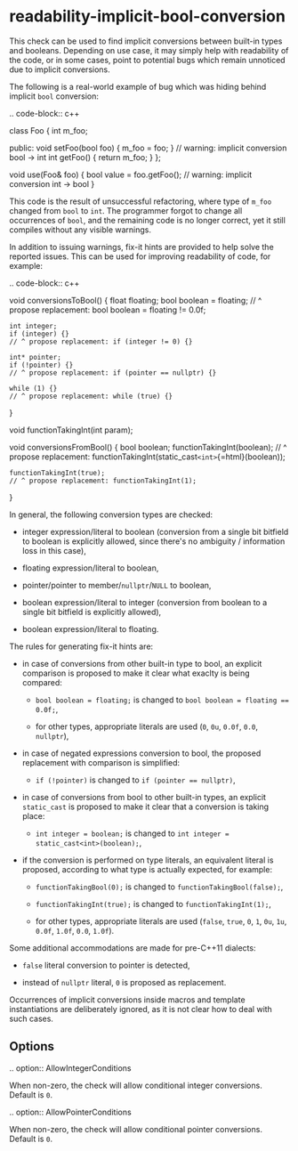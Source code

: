 readability-implicit-bool-conversion
====================================

This check can be used to find implicit conversions between built-in
types and booleans. Depending on use case, it may simply help with
readability of the code, or in some cases, point to potential bugs which
remain unnoticed due to implicit conversions.

The following is a real-world example of bug which was hiding behind
implicit `bool` conversion:

.. code-block:: c++

class Foo { int m\_foo;

public: void setFoo(bool foo) { m\_foo = foo; } // warning: implicit
conversion bool -\> int int getFoo() { return m\_foo; } };

void use(Foo& foo) { bool value = foo.getFoo(); // warning: implicit
conversion int -\> bool }

This code is the result of unsuccessful refactoring, where type of
`m_foo` changed from `bool` to `int`. The programmer forgot to change
all occurrences of `bool`, and the remaining code is no longer correct,
yet it still compiles without any visible warnings.

In addition to issuing warnings, fix-it hints are provided to help solve
the reported issues. This can be used for improving readability of code,
for example:

.. code-block:: c++

void conversionsToBool() { float floating; bool boolean = floating; //
\^ propose replacement: bool boolean = floating != 0.0f;

    int integer;
    if (integer) {}
    // ^ propose replacement: if (integer != 0) {}

    int* pointer;
    if (!pointer) {}
    // ^ propose replacement: if (pointer == nullptr) {}

    while (1) {}
    // ^ propose replacement: while (true) {}

}

void functionTakingInt(int param);

void conversionsFromBool() { bool boolean; functionTakingInt(boolean);
// \^ propose replacement:
functionTakingInt(static\_cast`<int>`{=html}(boolean));

    functionTakingInt(true);
    // ^ propose replacement: functionTakingInt(1);

}

In general, the following conversion types are checked:

-   integer expression/literal to boolean (conversion from a single bit
    bitfield to boolean is explicitly allowed, since there's no
    ambiguity / information loss in this case),

-   floating expression/literal to boolean,

-   pointer/pointer to member/`nullptr`/`NULL` to boolean,

-   boolean expression/literal to integer (conversion from boolean to a
    single bit bitfield is explicitly allowed),

-   boolean expression/literal to floating.

The rules for generating fix-it hints are:

-   in case of conversions from other built-in type to bool, an explicit
    comparison is proposed to make it clear what exaclty is being
    compared:

    -   `bool boolean = floating;` is changed to
        `bool boolean = floating == 0.0f;`,

    -   for other types, appropriate literals are used (`0`, `0u`,
        `0.0f`, `0.0`, `nullptr`),

-   in case of negated expressions conversion to bool, the proposed
    replacement with comparison is simplified:

    -   `if (!pointer)` is changed to `if (pointer == nullptr)`,

-   in case of conversions from bool to other built-in types, an
    explicit `static_cast` is proposed to make it clear that a
    conversion is taking place:

    -   `int integer = boolean;` is changed to
        `int integer = static_cast<int>(boolean);`,

-   if the conversion is performed on type literals, an equivalent
    literal is proposed, according to what type is actually expected,
    for example:

    -   `functionTakingBool(0);` is changed to
        `functionTakingBool(false);`,

    -   `functionTakingInt(true);` is changed to
        `functionTakingInt(1);`,

    -   for other types, appropriate literals are used (`false`, `true`,
        `0`, `1`, `0u`, `1u`, `0.0f`, `1.0f`, `0.0`, `1.0f`).

Some additional accommodations are made for pre-C++11 dialects:

-   `false` literal conversion to pointer is detected,

-   instead of `nullptr` literal, `0` is proposed as replacement.

Occurrences of implicit conversions inside macros and template
instantiations are deliberately ignored, as it is not clear how to deal
with such cases.

Options
-------

.. option:: AllowIntegerConditions

When non-zero, the check will allow conditional integer conversions.
Default is `0`.

.. option:: AllowPointerConditions

When non-zero, the check will allow conditional pointer conversions.
Default is `0`.
